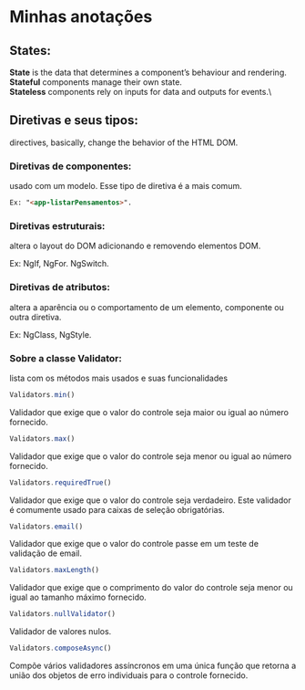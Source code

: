 # Minhas anotações

## States:

<b>State</b> is the data that determines a component’s behaviour and rendering.\
<b>Stateful</b> components manage their own state.\
<b>Stateless</b> components rely on inputs for data and outputs for events.\

## Diretivas e seus tipos:
directives, basically, change the behavior of the HTML DOM.

### Diretivas de componentes:
  usado com um modelo. Esse tipo de diretiva é a mais comum.
```html
Ex: "<app-listarPensamentos>".
```

### Diretivas estruturais: 
  altera o layout do DOM adicionando e removendo elementos DOM.

Ex: NgIf, NgFor. NgSwitch.

### Diretivas de atributos:
  altera a aparência ou o comportamento de um elemento, componente ou outra diretiva.

Ex: NgClass, NgStyle.

### Sobre a classe Validator:
 lista com os métodos mais usados e suas funcionalidades

```javascript
Validators.min()
```
Validador que exige que o valor do controle seja maior ou igual ao número fornecido.

```javascript
Validators.max()
```
Validador que exige que o valor do controle seja menor ou igual ao número fornecido.

```javascript
Validators.requiredTrue()
```
Validador que exige que o valor do controle seja verdadeiro. Este validador é comumente usado para caixas de seleção obrigatórias.

```javascript
Validators.email()
```
Validador que exige que o valor do controle passe em um teste de validação de email.

```javascript
Validators.maxLength()
```
Validador que exige que o comprimento do valor do controle seja menor ou igual ao tamanho máximo fornecido.

```javascript
Validators.nullValidator()
```
Validador de valores nulos.

```javascript
Validators.composeAsync()
```
Compõe vários validadores assíncronos em uma única função que retorna a união dos objetos de erro individuais para o controle fornecido.


